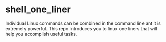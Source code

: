 # shell_one_liner
Individual Linux commands can be combined in the command line ant it is extremely powerful.  This repo introduces you to linux one liners that will help you accomplish useful tasks.
